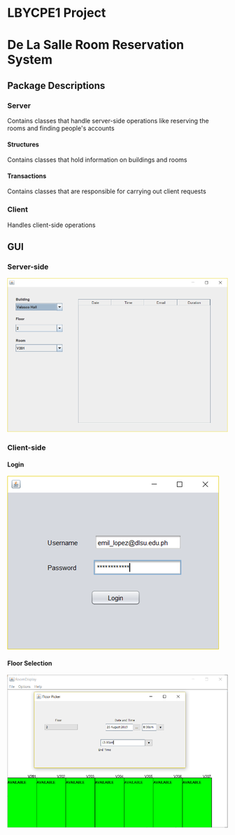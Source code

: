 # LBYCPE1 Project
<h1>De La Salle Room Reservation System</h1>
	<h2>Package Descriptions</h2>
		<h3>Server</h3>
			<p>Contains classes that handle server-side operations like
				reserving the rooms and finding people's accounts</p>
			<h4>Structures</h4>
				<p>Contains classes that hold information on buildings and rooms
			<h4>Transactions</h4>
				<p>Contains classes that are responsible for carrying out client requests</p>
		<h3>Client</h3>
			<p>Handles client-side operations</p>
	<h2>GUI</h2>
		<h3>Server-side</h3>
			<img src="screenshots/1.PNG" alt="Server Side" />
		<h3>Client-side</h3>
			<h4>Login</h4>
				<img src="screenshots/2.PNG" alt="Login />
			<h4>Building map</h4>
				<img src="screenshots/3.PNG" alt="Map" />
			<h4>Floor Selection</h4>
				<img src="screenshots/4.PNG" alt="Floors" />